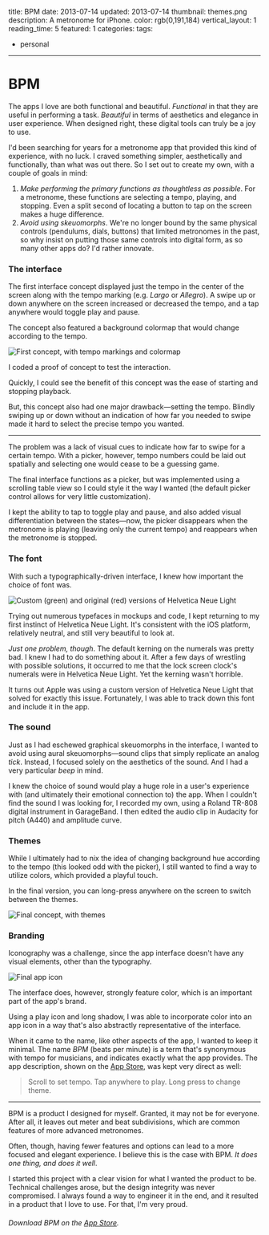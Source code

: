 title: BPM
date: 2013-07-14
updated: 2013-07-14
thumbnail: themes.png
description: A metronome for iPhone.
color: rgb(0,191,184)
vertical_layout: 1
reading_time: 5
featured: 1
categories:
tags:
- personal
---

# BPM

The apps I love are both functional and beautiful. *Functional* in that they are useful in performing a task. *Beautiful* in terms of aesthetics and elegance in user experience. When designed right, these digital tools can truly be a joy to use.

I'd been searching for years for a metronome app that provided this kind of experience, with no luck. I craved something simpler, aesthetically and functionally, than what was out there. So I set out to create my own, with a couple of goals in mind:

1. *Make performing the primary functions as thoughtless as possible*. For a metronome, these functions are selecting a tempo, playing, and stopping. Even a split second of locating a button to tap on the screen makes a huge difference.
2. *Avoid using skeuomorphs*. We're no longer bound by the same physical controls (pendulums, dials, buttons) that limited metronomes in the past, so why insist on putting those same controls into digital form, as so many other apps do? I'd rather innovate.

### The interface

The first interface concept displayed just the tempo in the center of the screen along with the tempo marking (e.g. *Largo* or *Allegro*). A swipe up or down anywhere on the screen increased or decreased the tempo, and a tap anywhere would toggle play and pause.

The concept also featured a background colormap that would change according to the tempo.

<img class="default" src="v1.png" alt="First concept, with tempo markings and colormap">

I coded a proof of concept to test the interaction.

Quickly, I could see the benefit of this concept was the ease of starting and stopping playback.

But, this concept also had one major drawback—setting the tempo. Blindly swiping up or down without an indication of how far you needed to swipe made it hard to select the precise tempo you wanted.

---

The problem was a lack of visual cues to indicate how far to swipe for a certain tempo. With a picker, however, tempo numbers could be laid out spatially and selecting one would cease to be a guessing game.

The final interface functions as a picker, but was implemented using a scrolling table view so I could style it the way I wanted (the default picker control allows for very little customization).

I kept the ability to tap to toggle play and pause, and also added visual differentiation between the states—now, the picker disappears when the metronome is playing (leaving only the current tempo) and reappears when the metronome is stopped.

### The font

With such a typographically-driven interface, I knew how important the choice of font was.

<img class="left" src="kerning.png" alt="Custom (green) and original (red) versions of Helvetica Neue Light">

Trying out numerous typefaces in mockups and code, I kept returning to my first instinct of Helvetica Neue Light. It's consistent with the iOS platform, relatively neutral, and still very beautiful to look at.

*Just one problem, though*. The default kerning on the numerals was pretty bad. I knew I had to do something about it. After a few days of wrestling with possible solutions, it occurred to me that the lock screen clock's numerals were in Helvetica Neue Light. Yet the kerning wasn't horrible.

It turns out Apple was using a custom version of Helvetica Neue Light that solved for exactly this issue. Fortunately, I was able to track down this font and include it in the app.

### The sound

Just as I had eschewed graphical skeuomorphs in the interface, I wanted to avoid using aural skeuomorphs—sound clips that simply replicate an analog *tick*. Instead, I focused solely on the aesthetics of the sound. And I had a very particular *beep* in mind.

I knew the choice of sound would play a huge role in a user's experience with (and ultimately their emotional connection to) the app. When I couldn't find the sound I was looking for, I recorded my own, using a Roland TR-808 digital instrument in GarageBand. I then edited the audio clip in Audacity for pitch (A440) and amplitude curve.

### Themes

While I ultimately had to nix the idea of changing background hue according to the tempo (this looked odd with the picker), I still wanted to find a way to utilize colors, which provided a playful touch.

In the final version, you can long-press anywhere on the screen to switch between the themes.

<img class="wide" src="themes.png" alt="Final concept, with themes">

### Branding

Iconography was a challenge, since the app interface doesn't have any visual elements, other than the typography.

<img class="left" src="app-icon.png" alt="Final app icon">

The interface does, however, strongly feature color, which is an important part of the app's brand.

Using a play icon and long shadow, I was able to incorporate color into an app icon in a way that's also abstractly representative of the interface.

When it came to the name, like other aspects of the app, I wanted to keep it minimal. The name *BPM* (beats per minute) is a term that's synonymous with tempo for musicians, and indicates exactly what the app provides. The app description, shown on the [App Store](https://itunes.apple.com/us/app/bpm-metronome/id668502976), was kept very direct as well:

> Scroll to set tempo. Tap anywhere to play. Long press to change theme.

---
BPM is a product I designed for myself. Granted, it may not be for every&shy;one. After all, it leaves out meter and beat subdivisions, which are common features of more advanced metronomes.

Often, though, having fewer features and options can lead to a more focused and elegant experience. I believe this is the case with BPM. *It does one thing, and does it well*.

I started this project with a clear vision for what I wanted the product to be. Technical challenges arose, but the design integrity was never compromised. I always found a way to engineer it in the end, and it resulted in a product that I love to use. For that, I'm very proud.

###### Download BPM on the [App Store](https://itunes.apple.com/us/app/bpm-metronome/id668502976).
